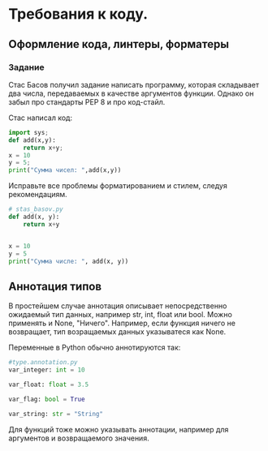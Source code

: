 # Требования к коду.
## Оформление кода, линтеры, форматеры

### Задание

Стас Басов получил задание написать программу, которая складывает два числа, передаваемых в качестве аргументов функции. Однако он забыл про стандарты PEP 8 и про код-стайл.

Стас написал код:

```PYTHON
import sys;
def add(x,y):
    return x+y;
x = 10
y = 5;
print("Сумма чисел: ",add(x,y))
```

Исправьте все проблемы форматированием и стилем, следуя рекомендациям.


```PYTHON
# stas_basov.py
def add(x, y):
    return x+y


x = 10
y = 5
print("Сумма числе: ", add(x, y))
```

## Аннотация типов

В простейшем случае аннотация описывает непосредственно ожидаемый тип данных, например str, int, float или bool. Можно применять и None, "Ничего". Например, если функция ничего не возвращает, тип возращаемых данных указыватеся как None.

Переменные в Python обычно аннотируются так:

```PYTHON
#type.annotation.py
var_integer: int = 10

var_float: float = 3.5

var_flag: bool = True

var_string: str = "String"

```

Для функций тоже можно указывать аннотации, например для аргументов и возвращаемого значения.
